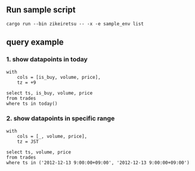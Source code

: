 ## Run sample script
```
cargo run --bin zikeiretsu -- -x -e sample_env list
```

## query example
### 1. show datapoints in today
```
with
	cols = [is_buy, volume, price],
	tz = +9

select ts, is_buy, volume, price
from trades
where ts in today()

```

### 2. show datapoints in specific range
```
with
	cols = [_, volume, price],
	tz = JST

select ts, volume, price
from trades
where ts in ('2012-12-13 9:00:00+09:00', '2012-12-13 9:00:00+09:00')

```

